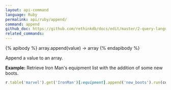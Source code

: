 ```yaml
---
layout: api-command 
language: Ruby
permalink: api/ruby/append/
command: append 
github_doc: https://github.com/rethinkdb/docs/edit/master/2-query-language/api/ruby/document-manipulation/append.md
related_commands:
---
```


{% apibody %}
array.append(value) → array
{% endapibody %}

Append a value to an array.

__Example:__ Retrieve Iron Man's equipment list with the addition of some new boots.

```rb
r.table('marvel').get('IronMan')[:equipment].append('new_boots').run(conn)
```


